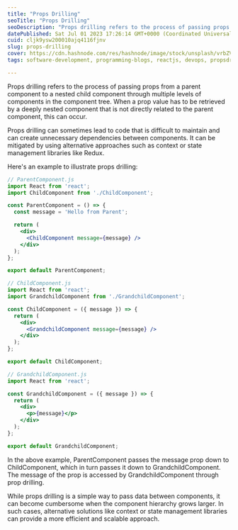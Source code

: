 ```yaml
---
title: "Props Drilling"
seoTitle: "Props Drilling"
seoDescription: "Props drilling refers to the process of passing props from a parent component to a nested child component through multiple levels of components in the same"
datePublished: Sat Jul 01 2023 17:26:14 GMT+0000 (Coordinated Universal Time)
cuid: cljk9ysw200010ajq4116fjnv
slug: props-drilling
cover: https://cdn.hashnode.com/res/hashnode/image/stock/unsplash/vrbZVyX2k4I/upload/9c0aa8d20f1eb9f0a6f754fc72589a35.jpeg
tags: software-development, programming-blogs, reactjs, devops, propsdrilliing

---
```


Props drilling refers to the process of passing props from a parent component to a nested child component through multiple levels of components in the component tree. When a prop value has to be retrieved by a deeply nested component that is not directly related to the parent component, this can occur.

Props drilling can sometimes lead to code that is difficult to maintain and can create unnecessary dependencies between components. It can be mitigated by using alternative approaches such as context or state management libraries like Redux.

Here's an example to illustrate props drilling:

```jsx
// ParentComponent.js
import React from 'react';
import ChildComponent from './ChildComponent';

const ParentComponent = () => {
  const message = 'Hello from Parent';

  return (
    <div>
      <ChildComponent message={message} />
    </div>
  );
};

export default ParentComponent;

// ChildComponent.js
import React from 'react';
import GrandchildComponent from './GrandchildComponent';

const ChildComponent = ({ message }) => {
  return (
    <div>
      <GrandchildComponent message={message} />
    </div>
  );
};

export default ChildComponent;

// GrandchildComponent.js
import React from 'react';

const GrandchildComponent = ({ message }) => {
  return (
    <div>
      <p>{message}</p>
    </div>
  );
};

export default GrandchildComponent;
```

In the above example, ParentComponent passes the message prop down to ChildComponent, which in turn passes it down to GrandchildComponent. The message of the prop is accessed by GrandchildComponent through prop drilling.

While props drilling is a simple way to pass data between components, it can become cumbersome when the component hierarchy grows larger. In such cases, alternative solutions like context or state management libraries can provide a more efficient and scalable approach.